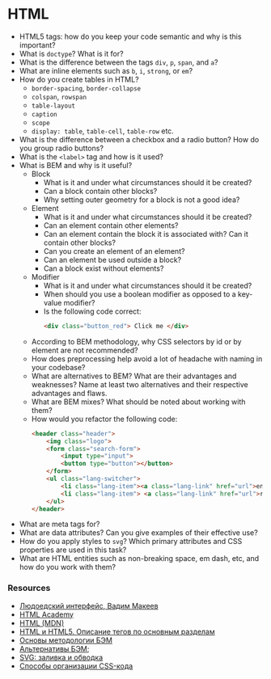 # HTML

* HTML5 tags: how do you keep your code semantic and why is this important?
* What is `doctype`? What is it for?
* What is the difference between the tags `div`, `p`, `span`, and `a`?
* What are inline elements such as `b`, `i`, `strong`, or `em`?
* How do you create tables in HTML?
   * `border-spacing`, `border-collapse`
   * `colspan`, `rowspan`
   * `table-layout`
   * `caption`
   * `scope`
   * `display: table`, `table-cell`, `table-row` etc.
* What is the difference between a checkbox and a radio button? How do you group radio buttons?
* What is the `<label>` tag and how is it used?
* What is BEM and why is it useful?
   * Block
      * What is it and under what circumstances should it be created?
      * Can a block contain other blocks?
      * Why setting outer geometry for a block is not a good idea?
   * Element
      * What is it and under what circumstances should it be created?
      * Can an element contain other elements?
      * Can an element contain the block it is associated with? Can it contain other blocks?
      * Can you create an element of an element?
      * Can an element be used outside a block?
      * Can a block exist without elements?
   * Modifier
      * What is it and under what circumstances should it be created?
      * When should you use a boolean modifier as opposed to a key-value modifier?
      * Is the following code correct:
         ```html
         <div class="button_red"> Click me </div>
         ```
   * According to BEM methodology, why CSS selectors by id or by element are not recommended?
   * How does preprocessing help avoid a lot of headache with naming in your codebase?
   * What are alternatives to BEM? What are their advantages and weaknesses? Name at least two alternatives and their respective advantages and flaws.
   * What are BEM mixes? What should be noted about working with them?
   * How would you refactor the following code:
      ```html
      <header class="header">
          <img class="logo">
          <form class="search-form">
              <input type="input">
              <button type="button"></button>
          </form>
          <ul class="lang-switcher">
              <li class="lang-item"><a class="lang-link" href="url">en</a> </li>
              <li class="lang-item"> <a class="lang-link" href="url">ru</a> </li>
          </ul>
      </header>
      ```
* What are meta tags for?
* What are data attributes? Can you give examples of their effective use?
* How do you apply styles to `svg`? Which primary attributes and CSS properties are used in this task?
* What are HTML entities such as non-breaking space, em dash, etc, and how do you work with them?

### Resources

* [Людоедский интерфейс, Вадим Макеев](https://www.youtube.com/watch?v=ssJsjGZE2sc)
* [HTML Academy](https://htmlacademy.ru/)
* [HTML (MDN)](https://developer.mozilla.org/ru/docs/Web/HTML)
* [HTML и HTML5. Описание тегов по основным разделам](https://html5book.ru/html-html5/)
* [Основы методологии БЭМ](https://ru.bem.info/methodology/quick-start/)
* [Альтернативы БЭМ](https://habr.com/ru/post/256109/);
* [SVG: заливка и обводка](http://css.yoksel.ru/svg-fill-and-stroke/)
* [Способы организации CSS-кода](https://habr.com/ru/post/256109/)
